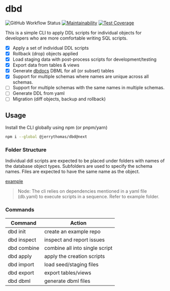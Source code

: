 # dbd

![GitHub Workflow Status](https://img.shields.io/github/workflow/status/jerrythomas/dbd/Release)
[![Maintainability](https://api.codeclimate.com/v1/badges/55861d839f6d2c7f0c5e/maintainability)](https://codeclimate.com/github/jerrythomas/dbd/maintainability)
[![Test Coverage](https://api.codeclimate.com/v1/badges/55861d839f6d2c7f0c5e/test_coverage)](https://codeclimate.com/github/jerrythomas/dbd/test_coverage)

This is a simple CLI to apply DDL scripts for individual objects for developers who are more comfortable writing SQL scripts.

- [x] Apply a set of individual DDL scripts
- [x] Rollback (drop) objects applied
- [x] Load staging data with post-process scripts for development/testing
- [x] Export data from tables & views
- [x] Generate [dbdocs](https://dbdocs.io) DBML for all (or subset) tables
- [x] Support for multiple schemas where names are unique across all schemas.
- [ ] Support for multiple schemas with the same names in multiple schemas.
- [ ] Generate DDL from yaml
- [ ] Migration (diff objects, backup and rollback)

## Usage

Install the CLI globally using npm (or pnpm/yarn)

```bash
npm i --global @jerrythomas/dbd@next
```

### Folder Structure

Individual ddl scripts are expected to be placed under folders with names of the database object types. Subfolders are used to specify the schema names. Files are expected to have the same name as the object.

[example](example)

> Node: The cli relies on dependencies mentioned in a yaml file (db.yaml) to execute scripts in a sequence. Refer to example folder.

### Commands

| Command     | Action                         |
| ----------- | ------------------------------ |
| dbd init    | create an example repo         |
| dbd inspect | inspect and report issues      |
| dbd combine | combine all into single script |
| dbd apply   | apply the creation scripts     |
| dbd import  | load seed/staging files        |
| dbd export  | export tables/views            |
| dbd dbml    | generate dbml files            |
